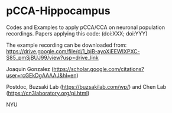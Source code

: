 # pCCA-Hippocampus
Codes and Examples to apply pCCA/CCA on neuronal population recordings. 
Papers applying this code: (doi:XXX; doi:YYY)

The example recording can be downloaded from: 
https://drive.google.com/file/d/1_bjB-ayoXiEEWIXPXC-S85_pmSjBUJ99/view?usp=drive_link

Joaquin Gonzalez (https://scholar.google.com/citations?user=rcGEkDgAAAAJ&hl=en)

Postdoc, Buzsaki Lab (https://buzsakilab.com/wp/) and Chen Lab (https://cn3laboratory.org/pi.html) 

NYU

